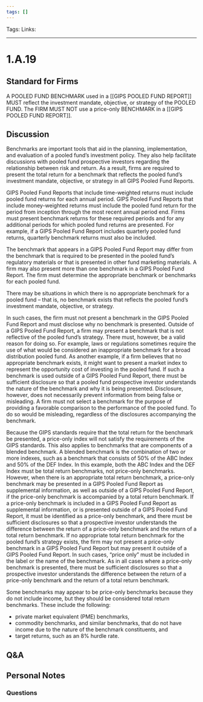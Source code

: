 ```yaml
---
tags: []
---
```

Tags:
Links: 
___
# 1.A.19
## Standard for Firms
A POOLED FUND BENCHMARK used in a [[GIPS POOLED FUND REPORT]] MUST reflect the investment mandate, objective, or strategy of the POOLED FUND. The FIRM MUST NOT use a price-only BENCHMARK in a [[GIPS POOLED FUND REPORT]].
## Discussion
Benchmarks are important tools that aid in the planning, implementation, and evaluation of a pooled fund’s investment policy. They also help facilitate discussions with pooled fund prospective investors regarding the relationship between risk and return. As a result, firms are required to present the total return for a benchmark that reflects the pooled fund’s investment mandate, objective, or strategy in all GIPS Pooled Fund Reports.

GIPS Pooled Fund Reports that include time-weighted returns must include pooled fund returns for each annual period. GIPS Pooled Fund Reports that include money-weighted returns must include the pooled fund return for the period from inception through the most recent annual period end. Firms must present benchmark returns for these required periods and for any additional periods for which pooled fund returns are presented. For example, if a GIPS Pooled Fund Report includes quarterly pooled fund returns, quarterly benchmark returns must also be included.

The benchmark that appears in a GIPS Pooled Fund Report may differ from the benchmark that is required to be presented in the pooled fund’s regulatory materials or that is presented in other fund marketing materials. A firm may also present more than one benchmark in a GIPS Pooled Fund Report. The firm must determine the appropriate benchmark or benchmarks for each pooled fund.

There may be situations in which there is no appropriate benchmark for a pooled fund – that is, no benchmark exists that reflects the pooled fund’s investment mandate, objective, or strategy.

In such cases, the firm must not present a benchmark in the GIPS Pooled Fund Report and must disclose why no benchmark is presented. Outside of a GIPS Pooled Fund Report, a firm may present a benchmark that is not reflective of the pooled fund’s strategy. There must, however, be a valid reason for doing so. For example, laws or regulations sometimes require the use of what would be considered an inappropriate benchmark for a broad distribution pooled fund. As another example, if a firm believes that no appropriate benchmark exists, it might want to present a market index to represent the opportunity cost of investing in the pooled fund. If such a benchmark is used outside of a GIPS Pooled Fund Report, there must be sufficient disclosure so that a pooled fund prospective investor understands the nature of the benchmark and why it is being presented. Disclosure, however, does not necessarily prevent information from being false or misleading. A firm must not select a benchmark for the purpose of providing a favorable comparison to the performance of the pooled fund. To do so would be misleading, regardless of the disclosures accompanying the benchmark.

Because the GIPS standards require that the total return for the benchmark be presented, a price-only index will not satisfy the requirements of the GIPS standards. This also applies to benchmarks that are components of a blended benchmark. A blended benchmark is the combination of two or more indexes, such as a benchmark that consists of 50% of the ABC Index and 50% of the DEF Index. In this example, both the ABC Index and the DEF Index must be total return benchmarks, not price-only benchmarks. However, when there is an appropriate total return benchmark, a price-only benchmark may be presented in a GIPS Pooled Fund Report as supplemental information, as well as outside of a GIPS Pooled Fund Report, if the price-only benchmark is accompanied by a total return benchmark. If a price-only benchmark is included in a GIPS Pooled Fund Report as supplemental information, or is presented outside of a GIPS Pooled Fund Report, it must be identified as a price-only benchmark, and there must be sufficient disclosures so that a prospective investor understands the difference between the return of a price-only benchmark and the return of a total return benchmark. If no appropriate total return benchmark for the pooled fund’s strategy exists, the firm may not present a price-only benchmark in a GIPS Pooled Fund Report but may present it outside of a GIPS Pooled Fund Report. In such cases, “price only” must be included in the label or the name of the benchmark. As in all cases where a price-only benchmark is presented, there must be sufficient disclosures so that a prospective investor understands the difference between the return of a price-only benchmark and the return of a total return benchmark.

Some benchmarks may appear to be price-only benchmarks because they do not include income, but they should be considered total return benchmarks. These include the following:
- private market equivalent (PME) benchmarks,
- commodity benchmarks, and similar benchmarks, that do not have income due to the nature of the benchmark constituents, and
- target returns, such as an 8% hurdle rate.
## Q&A

## Personal Notes

### Questions